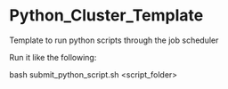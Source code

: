 # Python_Cluster_Template


Template to run python scripts through the job scheduler


Run it like the following:

bash submit_python_script.sh <script_folder> 
